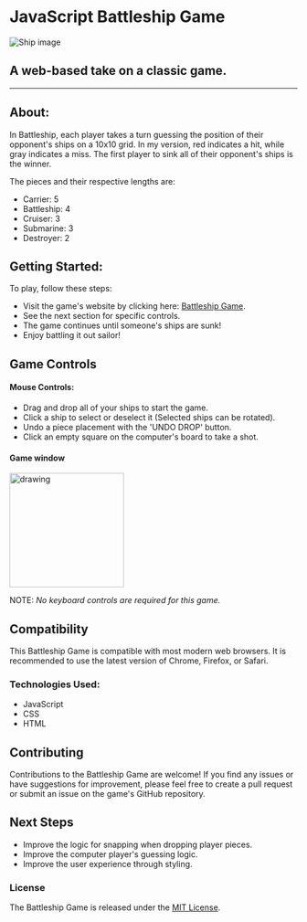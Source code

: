 # JavaScript Battleship Game

![Ship image](https://i.imgur.com/shfSUzS.jpeg)

## A web-based take on a classic game.

---

## About:

In Battleship, each player takes a turn guessing the position of their opponent's ships on a 10x10 grid. In my version, red indicates a hit, while gray indicates a miss. The first player to sink all of their opponent's ships is the winner.

The pieces and their respective lengths are:

- Carrier: 5
- Battleship: 4
- Cruiser: 3
- Submarine: 3
- Destroyer: 2

## Getting Started:

To play, follow these steps:

- Visit the game's website by clicking here: [Battleship Game](https://clareysean.github.io/js-battleship-game/).
- See the next section for specific controls.
- The game continues until someone's ships are sunk!
- Enjoy battling it out sailor!

## Game Controls

#### Mouse Controls:

- Drag and drop all of your ships to start the game.
- Click a ship to select or deselect it (Selected ships can be rotated).
- Undo a piece placement with the 'UNDO DROP' button.
- Click an empty square on the computer's board to take a shot.

#### Game window

<img src="https://imgur.com/a/aYxbpn5" alt="drawing" width="200"/>

NOTE: _No keyboard controls are required for this game._

## Compatibility

This Battleship Game is compatible with most modern web browsers. It is recommended to use the latest version of Chrome, Firefox, or Safari.

### Technologies Used:

- JavaScript
- CSS
- HTML

## Contributing

Contributions to the Battleship Game are welcome! If you find any issues or have suggestions for improvement, please feel free to create a pull request or submit an issue on the game's GitHub repository.

## Next Steps

- Improve the logic for snapping when dropping player pieces.
- Improve the computer player's guessing logic.
- Improve the user experience through styling.

### License

The Battleship Game is released under the [MIT License](LICENSE).
